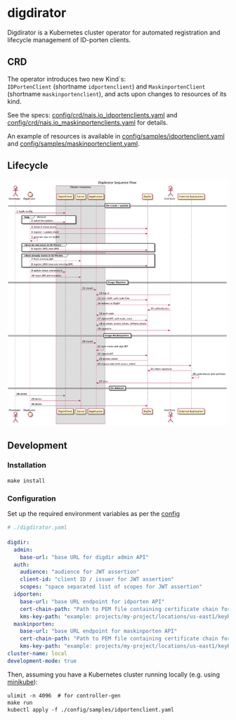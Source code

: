 # digdirator

Digdirator is a Kubernetes cluster operator for automated registration and lifecycle management of ID-porten clients.

## CRD

The operator introduces two new Kind´s:  
`IDPortenClient` (shortname `idportenclient`) and `MaskinportenClient` (shortname `maskinportenclient`), and acts upon changes to resources of its kind.

See the specs:
[config/crd/nais.io_idportenclients.yaml](config/crd/nais.io_idportenclients.yaml) and
[config/crd/nais.io_maskinportenclients.yaml](config/crd/nais.io_maskinportenclients.yaml) for details.

An example of resources is available in [config/samples/idportenclient.yaml](config/samples/idportenclient.yaml) and [config/samples/maskinportenclient.yaml](config/samples/maskinportenclient.yaml).

## Lifecycle

![overview][overview]

[overview]: ./docs/sequence.png "Sequence diagram"

## Development

### Installation

```shell script
make install
```

### Configuration

Set up the required environment variables as per the [config](./pkg/config/config.go) 

```yaml
# ./digdirator.yaml

digdir:
  admin:
    base-url: "base URL for digdir admin API"
  auth:
    audience: "audience for JWT assertion"
    client-id: "client ID / issuer for JWT assertion"
    scopes: "space separated list of scopes for JWT assertion"
  idporten:
    base-url: "base URL endpoint for idporten API"
    cert-chain-path: "Path to PEM file containing certificate chain for authenticating to DigDir."
    kms-key-path: "example: projects/my-project/locations/us-east1/keyRings/my-key-ring/cryptoKeys/my-key/cryptoKeyVersions/123"
  maskinporten:
    base-url: "base URL endpoint for maskinporten API"
    cert-chain-path: "Path to PEM file containing certificate chain for authenticating to DigDir."
    kms-key-path: "example: projects/my-project/locations/us-east1/keyRings/my-key-ring/cryptoKeys/my-key/cryptoKeyVersions/123"
cluster-name: local
development-mode: true
```

Then, assuming you have a Kubernetes cluster running locally (e.g. using [minikube](https://github.com/kubernetes/minikube)):

```shell script
ulimit -n 4096  # for controller-gen
make run
kubectl apply -f ./config/samples/idportenclient.yaml
```
